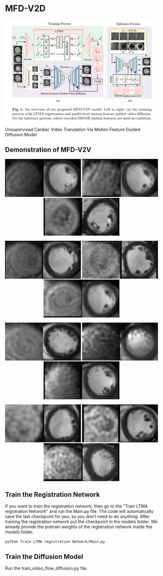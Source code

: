 # MFD-V2D
![MFD-V2D Architecture](figures/overall_fig.png)
Unsupervised Cardiac Video Translation Via Motion Feature Guided Diffusion Model

## Demonstration of MFD-V2V
<p align="center">
  <img src="MFD-V2V_demos/A01_P101_evaluation.gif" width="250" />
  <img src="MFD-V2V_demos/A01_P104_evaluation.gif" width="250" />
  <img src="MFD-V2V_demos/A01_P12_evaluation.gif" width="250" />
</p>
<p align="center">
  <img src="MFD-V2V_demos/A01_P17_evaluation.gif" width="250" />
  <img src="MFD-V2V_demos/A01_P19_evaluation.gif" width="250" />
  <img src="MFD-V2V_demos/A01_P22_evaluation.gif" width="250" />
</p>
<p align="center">
  <img src="MFD-V2V_demos/A01_P25_evaluation.gif" width="250" />
  <img src="MFD-V2V_demos/A01_P34_evaluation.gif" width="250" />
  <img src="MFD-V2V_demos/A01_P35_evaluation.gif" width="250" />
</p>
<p align="center">
  <img src="MFD-V2V_demos/A01_P42_evaluation.gif" width="250" />
  <img src="MFD-V2V_demos/A01_P43_evaluation.gif" width="250" />
  <img src="MFD-V2V_demos/A01_P46_evaluation.gif" width="250" />
</p>

## Train the Registration Network
If you want to train the registration network, then go to the "Train LTMA registration Network" and run the Main.py file. The code will automatically save the last checkpoint for you, so you don't need to do anything. After training the registration network put the checkpoint in the models folder. We already provide the pretrain weights of the registration network inside the models folder.

`python Train LTMA registration Network/Main.py`

## Train the Diffusion Model
Run the train_video_flow_diffusion.py file. 

